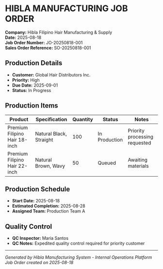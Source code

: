 # HIBLA MANUFACTURING JOB ORDER

**Company:** Hibla Filipino Hair Manufacturing & Supply  
**Date:** 2025-08-18  
**Job Order Number:** JO-20250818-001  
**Sales Order Reference:** SO-20250818-001

## Production Details
- **Customer:** Global Hair Distributors Inc.
- **Priority:** High
- **Due Date:** 2025-09-01
- **Status:** In Progress

## Production Items

| Product | Specification | Quantity | Status | Notes |
|---------|--------------|----------|--------|-------|
| Premium Filipino Hair 18-inch | Natural Black, Straight | 100 | In Production | Priority processing requested |
| Premium Filipino Hair 22-inch | Natural Brown, Wavy | 50 | Queued | Awaiting materials |

## Production Schedule
- **Start Date:** 2025-08-18
- **Estimated Completion:** 2025-08-28
- **Assigned Team:** Production Team A

## Quality Control
- **QC Inspector:** Maria Santos
- **QC Notes:** Expedited quality control required for priority customer

---
*Generated by Hibla Manufacturing System - Internal Operations Platform*  
*Job Order created on 2025-08-18*

